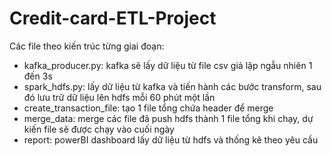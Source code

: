 # Credit-card-ETL-Project

Các file theo kiến trúc từng giai đoạn:

- kafka_producer.py: kafka sẽ lấy dữ liệu từ file csv giả lập ngẫu nhiên 1 đến 3s
- spark_hdfs.py: lấy dữ liệu từ kafka và tiến hành các bước transform, sau đó lưu trữ dữ liệu lên hdfs mỗi 60 phút một lần
- create_transaction_file: tạo 1 file tổng chứa header để merge
- merge_data: merge các file đã push hdfs thành 1 file tổng khi chạy, dự kiến file sẽ được chạy vào cuối ngày
- report: powerBI dashboard lấy dữ liệu từ hdfs và thống kê theo yêu cầu
